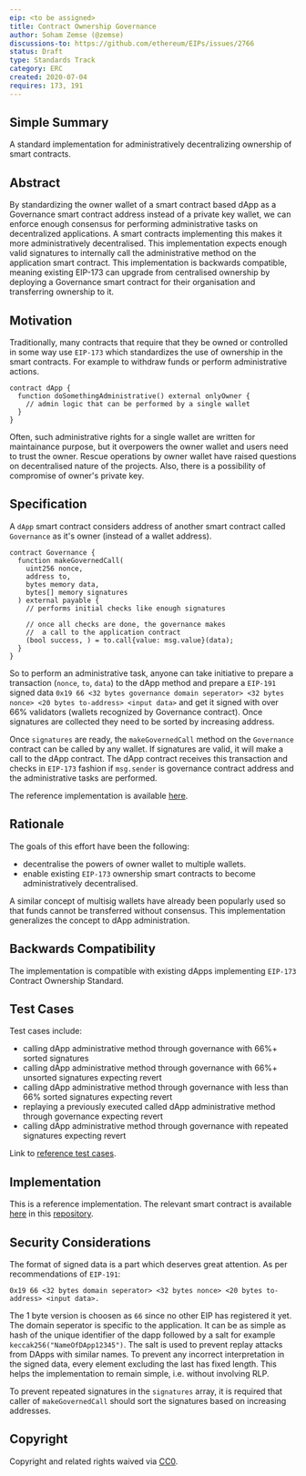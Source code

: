 ```yaml
---
eip: <to be assigned>
title: Contract Ownership Governance
author: Soham Zemse (@zemse)
discussions-to: https://github.com/ethereum/EIPs/issues/2766
status: Draft
type: Standards Track
category: ERC
created: 2020-07-04
requires: 173, 191
---
```


## Simple Summary

<!--"If you can't explain it simply, you don't understand it well enough." Provide a simplified and layman-accessible explanation of the EIP.-->

A standard implementation for administratively decentralizing ownership of smart contracts.

## Abstract

<!--A short (~200 word) description of the technical issue being addressed.-->

By standardizing the owner wallet of a smart contract based dApp as a Governance smart contract address instead of a private key wallet, we can enforce enough consensus for performing administrative tasks on decentralized applications. A smart contracts implementing this makes it more administratively decentralised. This implementation expects enough valid signatures to internally call the administrative method on the application smart contract. This implementation is backwards compatible, meaning existing EIP-173 can upgrade from centralised ownership by deploying a Governance smart contract for their organisation and transferring ownership to it.

## Motivation

<!--The motivation is critical for EIPs that want to change the Ethereum protocol. It should clearly explain why the existing protocol specification is inadequate to address the problem that the EIP solves. EIP submissions without sufficient motivation may be rejected outright.-->

Traditionally, many contracts that require that they be owned or controlled in some way use `EIP-173` which standardizes the use of ownership in the smart contracts. For example to withdraw funds or perform administrative actions.

```solidity
contract dApp {
  function doSomethingAdministrative() external onlyOwner {
    // admin logic that can be performed by a single wallet
  }
}
```

Often, such administrative rights for a single wallet are written for maintainance purpose, but it overpowers the owner wallet and users need to trust the owner. Rescue operations by owner wallet have raised questions on decentralised nature of the projects. Also, there is a possibility of compromise of owner's private key.

## Specification

<!--The technical specification should describe the syntax and semantics of any new feature. The specification should be detailed enough to allow competing, interoperable implementations for any of the current Ethereum platforms (go-ethereum, parity, cpp-ethereum, ethereumj, ethereumjs, and [others](https://github.com/ethereum/wiki/wiki/Clients)).-->

A `dApp` smart contract considers address of another smart contract called `Governance` as it's owner (instead of a wallet address).

```solidity
contract Governance {
  function makeGovernedCall(
    uint256 nonce,
    address to,
    bytes memory data,
    bytes[] memory signatures
  ) external payable {
    // performs initial checks like enough signatures

    // once all checks are done, the governance makes
    //  a call to the application contract
    (bool success, ) = to.call{value: msg.value}(data);
  }
}
```

So to perform an administrative task, anyone can take initiative to prepare a transaction (`nonce`, `to`, `data`) to the dApp method and prepare a `EIP-191` signed data `0x19 66 <32 bytes governance domain seperator> <32 bytes nonce> <20 bytes to-address> <input data>` and get it signed with over 66% validators (wallets recognized by Governance contract). Once signatures are collected they need to be sorted by increasing address.

Once `signatures` are ready, the `makeGovernedCall` method on the `Governance` contract can be called by any wallet. If signatures are valid, it will make a call to the dApp contract. The dApp contract receives this transaction and checks in `EIP-173` fashion if `msg.sender` is governance contract address and the administrative tasks are performed.

The reference implementation is available [here](https://github.com/zemse/smart-contract-governance/blob/master/contracts/SimpleGovernance/Governance.sol).

## Rationale

<!--The rationale fleshes out the specification by describing what motivated the design and why particular design decisions were made. It should describe alternate designs that were considered and related work, e.g. how the feature is supported in other languages. The rationale may also provide evidence of consensus within the community, and should discuss important objections or concerns raised during discussion.-->

The goals of this effort have been the following:

- decentralise the powers of owner wallet to multiple wallets.
- enable existing `EIP-173` ownership smart contracts to become administratively decentralised.

A similar concept of multisig wallets have already been popularly used so that funds cannot be transferred without consensus. This implementation generalizes the concept to dApp administration.

## Backwards Compatibility

<!--All EIPs that introduce backwards incompatibilities must include a section describing these incompatibilities and their severity. The EIP must explain how the author proposes to deal with these incompatibilities. EIP submissions without a sufficient backwards compatibility treatise may be rejected outright.-->

The implementation is compatible with existing dApps implementing `EIP-173` Contract Ownership Standard.

## Test Cases

<!--Test cases for an implementation are mandatory for EIPs that are affecting consensus changes. Other EIPs can choose to include links to test cases if applicable.-->

Test cases include:

- calling dApp administrative method through governance with 66%+ sorted signatures
- calling dApp administrative method through governance with 66%+ unsorted signatures expecting revert
- calling dApp administrative method through governance with less than 66% sorted signatures expecting revert
- replaying a previously executed called dApp administrative method through governance expecting revert
- calling dApp administrative method through governance with repeated signatures expecting revert

Link to [reference test cases](https://github.com/zemse/contract-ownership-governance/blob/master/test/suites/SimpleGovernance.test.ts).

## Implementation

<!--The implementations must be completed before any EIP is given status "Final", but it need not be completed before the EIP is accepted. While there is merit to the approach of reaching consensus on the specification and rationale before writing code, the principle of "rough consensus and running code" is still useful when it comes to resolving many discussions of API details.-->

This is a reference implementation. The relevant smart contract is available [here](https://github.com/zemse/smart-contract-governance/blob/master/contracts/SimpleGovernance/Governance.sol) in this [repository](https://github.com/zemse/contract-ownership-governance).

## Security Considerations

<!--All EIPs must contain a section that discusses the security implications/considerations relevant to the proposed change. Include information that might be important for security discussions, surfaces risks and can be used throughout the life cycle of the proposal. E.g. include security-relevant design decisions, concerns, important discussions, implementation-specific guidance and pitfalls, an outline of threats and risks and how they are being addressed. EIP submissions missing the "Security Considerations" section will be rejected. An EIP cannot proceed to status "Final" without a Security Considerations discussion deemed sufficient by the reviewers.-->

The format of signed data is a part which deserves great attention. As per recommendations of `EIP-191`:

```
0x19 66 <32 bytes domain seperator> <32 bytes nonce> <20 bytes to-address> <input data>.
```

The 1 byte version is choosen as `66` since no other EIP has registered it yet. The domain seperator is specific to the application. It can be as simple as hash of the unique identifier of the dapp followed by a salt for example `keccak256("NameOfDApp12345")`. The salt is used to prevent replay attacks from DApps with similar names. To prevent any incorrect interpretation in the signed data, every element excluding the last has fixed length. This helps the implementation to remain simple, i.e. without involving RLP.

To prevent repeated signatures in the `signatures` array, it is required that caller of `makeGovernedCall` should sort the signatures based on increasing addresses.

## Copyright

Copyright and related rights waived via [CC0](https://creativecommons.org/publicdomain/zero/1.0/).
